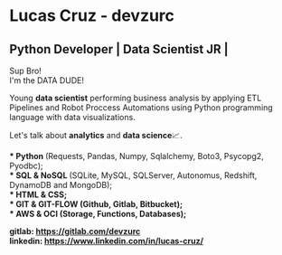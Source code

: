 # Lucas Cruz - devzurc
## Python Developer | Data Scientist JR |
<p>
  Sup Bro!<br>
  I'm the DATA DUDE!
</p>

<p>
  Young <b>data scientist</b> performing business analysis by applying ETL Pipelines and Robot Proccess Automations using Python programming language with data visualizations.
</p>

<p>
  Let's talk about <b>analytics</b> and <b>data science</b>📈.
</p>

<p>
  <b>* Python </b>(Requests, Pandas, Numpy, Sqlalchemy, Boto3, Psycopg2, Pyodbc);<br>
  <b>* SQL  & NoSQL </b>(SQLite, MySQL, SQLServer, Autonomus, Redshift, DynamoDB and MongoDB);<br>
  <b>* HTML & CSS;</b><br>
  <b>* GIT  & GIT-FLOW (Github, Gitlab, Bitbucket);<br>
  <b>* AWS  & OCI </b>(Storage, Functions, Databases);<br>
</p>
  
<b>gitlab: https://gitlab.com/devzurc</b><br>
<b>linkedin: https://www.linkedin.com/in/lucas-cruz/</b>

  
